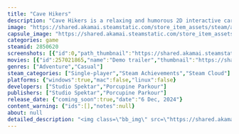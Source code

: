 ```yaml
---
title: "Cave Hikers"
description: "Cave Hikers is a relaxing and humorous 2D interactive cartoon mockumentary that follows three characters through a cavernous world, on a quest to find the mystical “cave with an infinite ceiling”."
image: "https://shared.akamai.steamstatic.com/store_item_assets/steam/apps/2850620/header.jpg?t=1732785749"
capsule_image: "https://shared.akamai.steamstatic.com/store_item_assets/steam/apps/2850620/capsule_231x87.jpg?t=1732785749"
categories: game
steamid: 2850620
screenshots: [{"id":0,"path_thumbnail":"https://shared.akamai.steamstatic.com/store_item_assets/steam/apps/2850620/ss_14fc21f3bf91c460f01a40b08fc44e02daec7b59.600x338.jpg?t=1732785749","path_full":"https://shared.akamai.steamstatic.com/store_item_assets/steam/apps/2850620/ss_14fc21f3bf91c460f01a40b08fc44e02daec7b59.1920x1080.jpg?t=1732785749"},{"id":1,"path_thumbnail":"https://shared.akamai.steamstatic.com/store_item_assets/steam/apps/2850620/ss_0c0f4790e166b66f0697738bad26f2a0236dbf57.600x338.jpg?t=1732785749","path_full":"https://shared.akamai.steamstatic.com/store_item_assets/steam/apps/2850620/ss_0c0f4790e166b66f0697738bad26f2a0236dbf57.1920x1080.jpg?t=1732785749"},{"id":2,"path_thumbnail":"https://shared.akamai.steamstatic.com/store_item_assets/steam/apps/2850620/ss_6b781601bd9298922e6c9905bd2488831c60c954.600x338.jpg?t=1732785749","path_full":"https://shared.akamai.steamstatic.com/store_item_assets/steam/apps/2850620/ss_6b781601bd9298922e6c9905bd2488831c60c954.1920x1080.jpg?t=1732785749"},{"id":3,"path_thumbnail":"https://shared.akamai.steamstatic.com/store_item_assets/steam/apps/2850620/ss_ef24b021cec9a19929e60a672ac9c766e104d3b4.600x338.jpg?t=1732785749","path_full":"https://shared.akamai.steamstatic.com/store_item_assets/steam/apps/2850620/ss_ef24b021cec9a19929e60a672ac9c766e104d3b4.1920x1080.jpg?t=1732785749"},{"id":4,"path_thumbnail":"https://shared.akamai.steamstatic.com/store_item_assets/steam/apps/2850620/ss_31131ea7289698ad492e44a6c588bdb7243e273e.600x338.jpg?t=1732785749","path_full":"https://shared.akamai.steamstatic.com/store_item_assets/steam/apps/2850620/ss_31131ea7289698ad492e44a6c588bdb7243e273e.1920x1080.jpg?t=1732785749"},{"id":5,"path_thumbnail":"https://shared.akamai.steamstatic.com/store_item_assets/steam/apps/2850620/ss_a9ac7aed22767fcac20ca692158481f15a7ab5f6.600x338.jpg?t=1732785749","path_full":"https://shared.akamai.steamstatic.com/store_item_assets/steam/apps/2850620/ss_a9ac7aed22767fcac20ca692158481f15a7ab5f6.1920x1080.jpg?t=1732785749"},{"id":6,"path_thumbnail":"https://shared.akamai.steamstatic.com/store_item_assets/steam/apps/2850620/ss_92d4da4b717fbe7f31cf0d5ad2e9348b1e8e11e3.600x338.jpg?t=1732785749","path_full":"https://shared.akamai.steamstatic.com/store_item_assets/steam/apps/2850620/ss_92d4da4b717fbe7f31cf0d5ad2e9348b1e8e11e3.1920x1080.jpg?t=1732785749"},{"id":7,"path_thumbnail":"https://shared.akamai.steamstatic.com/store_item_assets/steam/apps/2850620/ss_d58ce0adca3baad1145d8f0893f7084af3d50d61.600x338.jpg?t=1732785749","path_full":"https://shared.akamai.steamstatic.com/store_item_assets/steam/apps/2850620/ss_d58ce0adca3baad1145d8f0893f7084af3d50d61.1920x1080.jpg?t=1732785749"},{"id":8,"path_thumbnail":"https://shared.akamai.steamstatic.com/store_item_assets/steam/apps/2850620/ss_4f9ce0d40fbdf8f21e1a73a81ab9948cb11c1992.600x338.jpg?t=1732785749","path_full":"https://shared.akamai.steamstatic.com/store_item_assets/steam/apps/2850620/ss_4f9ce0d40fbdf8f21e1a73a81ab9948cb11c1992.1920x1080.jpg?t=1732785749"},{"id":9,"path_thumbnail":"https://shared.akamai.steamstatic.com/store_item_assets/steam/apps/2850620/ss_436f22d3acbbfd45dd355efe679aeb65ec9cc7fe.600x338.jpg?t=1732785749","path_full":"https://shared.akamai.steamstatic.com/store_item_assets/steam/apps/2850620/ss_436f22d3acbbfd45dd355efe679aeb65ec9cc7fe.1920x1080.jpg?t=1732785749"}]
movies: [{"id":257021865,"name":"Demo trailer","thumbnail":"https://shared.akamai.steamstatic.com/store_item_assets/steam/apps/257021865/movie.293x165.jpg?t=1715783131","webm":{"480":"http://video.akamai.steamstatic.com/store_trailers/257021865/movie480_vp9.webm?t=1715783131","max":"http://video.akamai.steamstatic.com/store_trailers/257021865/movie_max_vp9.webm?t=1715783131"},"mp4":{"480":"http://video.akamai.steamstatic.com/store_trailers/257021865/movie480.mp4?t=1715783131","max":"http://video.akamai.steamstatic.com/store_trailers/257021865/movie_max.mp4?t=1715783131"},"highlight":true}]
genres: ["Adventure","Casual"]
steam_categories: ["Single-player","Steam Achievements","Steam Cloud"]
platforms: {"windows":true,"mac":false,"linux":false}
developers: ["Studio Spektar","Porcupine Parkour"]
publishers: ["Studio Spektar","Porcupine Parkour"]
release_date: {"coming_soon":true,"date":"6 Dec, 2024"}
content_warning: {"ids":[],"notes":null}
about: null
detailed_description: "<img class=\"bb_img\" src=\"https://shared.akamai.steamstatic.com/store_item_assets/steam/apps/2850620/extras/HAVC_negativ.png?t=1732785749\" /><br>Co-financed by the Croatian Audiovisual Centre.<br><br><img class=\"bb_img\" src=\"https://shared.akamai.steamstatic.com/store_item_assets/steam/apps/2850620/extras/bigcity.gif?t=1732785749\" /><br>Cave Hikers is a relaxing and humorous 2D interactive cartoon mockumentary that follows three characters through a cavernous world, on a quest to find the mystical “cave with an infinite ceiling”. The game starts in the hometown of the characters, from which they embark on an exciting adventure of building a catapult and filing paperwork to be fired off further into the unknown parts of their cavernous worlds.<br><br><img class=\"bb_img\" src=\"https://shared.akamai.steamstatic.com/store_item_assets/steam/apps/2850620/extras/townCollect.gif?t=1732785749\" /><h2 class=\"bb_tag\">Features:</h2><br><ul class=\"bb_ul\"><li><strong>Documentary style</strong> - The story is narrated as if the characters are creatures in a nature documentary.<br></li><li><strong>The book of caves</strong> - The game comes with a book, both as in-game images and a pdf for printing and reading. The book is wordless and contains sketches of flora and fauna, but it also has recipes for magic potions that will be mixed by the player in the game.<br></li><li><strong>Alchemy</strong> - collect some ingredients, mix some potions. shake some test tubes.<br></li><li><strong>Everyone waves at you</strong> - Any character you hover with the cursor will wave at the player. It’s a feature never before seen on this scale and was proven to cause delight with everyone ever.</li></ul><br><img class=\"bb_img\" src=\"https://shared.akamai.steamstatic.com/store_item_assets/steam/apps/2850620/extras/umbrellas.gif?t=1732785749\" />"
---
```


